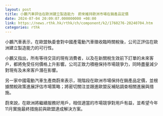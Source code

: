 ```yaml
---
layout: post
title: 小鵬汽車評估在歐洲建立製造能力　蔚來維持歐洲市場在銷產品定價
date: 2024-07-04 20:09:07.000000000 +08:00
link: https://news.rthk.hk/rthk/ch/component/k2/1760276-20240704.htm
categories: rthk
---
```


小鵬汽車表示，在歐盟執委會對中國產電動汽車徵收臨時關稅後，公司正評估在歐洲建立製造能力的可行性。

小鵬又指出，所有等待交貨的現有消費者，以及在新關稅生效前下訂單的未來客戶，都將免受任何價格上升影響。公司正致力積極保持市場競爭力，同時盡量減少對現有及未來客戶潛在影響。

另一家中國電動汽車生產商蔚來表示，現階段在歐洲市場保持在銷產品定價，並根據關稅政策進展評估市場策略；將密切關注並跟進歐盟反補貼調查相關進展與措施。

蔚來說，在歐洲將繼續服務好用戶，相信適當的市場競爭對用戶有益，並希望今年11月實施最終措施前與歐盟達成解決方案。
